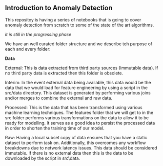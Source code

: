 ## Introduction to Anomaly Detection

This repositoy is having a series of notebooks that is going to cover anomaly detection from scratch to some of the state of the art algorithms. 

_it is still in the progressing phase_

We have an well curated folder structure and we describe teh purpose of each and every folder:

**Data**

External: This is data extracted from third party sources (Immutable data). If no third party data is extracted then this folder is obsolete.

Interim:  In the event external data being available, this data would be the data that we would load for feature engineering by using a script in the src/data directory. This dataset is generated by performing various joins and/or merges to combine the external and raw data.

Processed: This is the data that has been transformed using various machine learning techniques. The features folder that we will get to in the src folder performs various transformations on the data to allow it to be ready for modelling. It serves as a good idea to persist the processed data in order to shorten the training time of our model.

Raw: Having a local subset copy of data ensures that you have a static dataset to perform task on. Additionally, this overcomes any workflow breakdowns due to network latency issues. This data should be considered immutable. If there is no external data then this is the data to be downloaded by the script in src\data.

